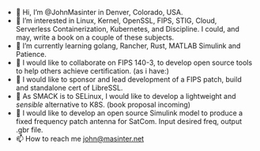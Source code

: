 - 👋 Hi, I’m @JohnMasinter in Denver, Colorado, USA.
- 👀 I’m interested in Linux, Kernel, OpenSSL, FIPS, STIG, Cloud, Serverless Containerization, Kubernetes,  and Discipline. I could, and may, write a book on a couple of these subjects. 
- 🌱 I’m currently learning golang, Rancher, Rust, MATLAB Simulink and Patience.
- 💞️ I would like to collaborate on FIPS 140-3, to develop open source tools to help others achieve certification. (as i have:)
- 💞️ I would like to sponsor and lead development of a FIPS patch, build and standalone cert of LibreSSL.
- 💞️ As SMACK is to SELinux, I would like to develop a lightweight and *sensible* alternative to K8S. (book proposal incoming)
- 💞️ I would like to develop an open source Simulink model to produce a fixed frequency patch antenna for SatCom. Input desired freq, output .gbr file.
- 📫 How to reach me john@masinter.net

<!---
JohnMasinter/JohnMasinter is a ✨ special ✨ repository because its `README.md` (this file) appears on your GitHub profile.
You can click the Preview link to take a look at your changes.
--->
